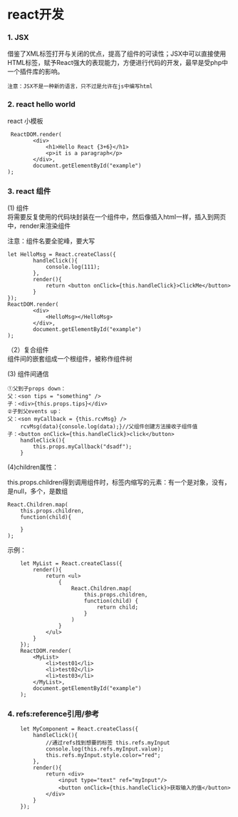 # react开发 #

### 1. JSX ###

借鉴了XML标签打开与关闭的优点，提高了组件的可读性；JSX中可以直接使用HTML标签，赋予React强大的表现能力，方便进行代码的开发，最早是受php中一个插件库的影响。

	注意：JSX不是一种新的语言，只不过是允许在js中编写html

### 2. react hello world ###
react 小模板

	 ReactDOM.render(
            <div>
                <h1>Hello React {3+6}</h1>
                <p>it is a paragraph</p>
            </div>,
            document.getElementById("example")
    );

### 3. react 组件 ###
(1) 组件  
将需要反复使用的代码块封装在一个组件中，然后像插入html一样，插入到网页中，render来渲染组件

注意：组件名要全驼峰，要大写

	let HelloMsg = React.createClass({
			handleClick(){
				console.log(111);
			},
            render(){
                return <button onClick={this.handleClick}>ClickMe</button>
            }
    });
    ReactDOM.render(
            <div>
                <HelloMsg></HelloMsg>
            </div>,
            document.getElementById("example")
    );

（2）复合组件  
组件间的嵌套组成一个根组件，被称作组件树

 (3) 组件间通信

	①父到子props down：
	父：<son tips = "something" />
	子：<div>{this.props.tips}</div>
	②子到父events up：
	父：<son myCallback = {this.rcvMsg} />
		rcvMsg(data){console.log(data);}//父组件创建方法接收子组件值
	子：<button onClick={this.handleClick}>click</button>
		handleClick(){
			this.props.myCallback("dsadf");
		}
	
 (4)children属性：
	
this.props.children得到调用组件时，标签内缩写的元素：有一个是对象，没有，是null，多个，是数组

	React.Children.map(
		this.props.children,
		function(child){
			
		}
	);

示例：

		let MyList = React.createClass({
            render(){
                return <ul>
                    {
                        React.Children.map(
                            this.props.children,
                            function(child) {
                                return child;
                            }
                        )
                    }
                </ul>
            }
        });
        ReactDOM.render(
            <MyList>
                <li>test01</li>
                <li>test02</li>
                <li>test03</li>
            </MyList>,
            document.getElementById("example")
        );

### 4. refs:reference引用/参考 ###

		let MyComponent = React.createClass({
            handleClick(){
				//通过refs找到想要的标签 this.refs.myInput
                console.log(this.refs.myInput.value);
                this.refs.myInput.style.color="red";
            },
            render(){
                return <div>
                    <input type="text" ref="myInput"/>
                    <button onClick={this.handleClick}>获取输入的值</button>
                </div>
            }
        });